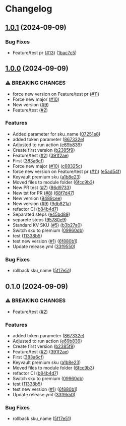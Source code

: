 # Changelog

## [1.0.1](https://github.com/yvesfso/sbx-terraform-module/compare/v1.0.0...v1.0.1) (2024-09-09)


### Bug Fixes

* Feature/test pr ([#13](https://github.com/yvesfso/sbx-terraform-module/issues/13)) ([1bac7c5](https://github.com/yvesfso/sbx-terraform-module/commit/1bac7c5948141afaedae9c84a4dad052a98ed3ab))

## [1.0.0](https://github.com/yvesfso/sbx-terraform-module/compare/v0.1.0...v1.0.0) (2024-09-09)


### ⚠ BREAKING CHANGES

* force new version on Feature/test pr ([#11](https://github.com/yvesfso/sbx-terraform-module/issues/11))
* Force new major ([#10](https://github.com/yvesfso/sbx-terraform-module/issues/10))
* New version ([#9](https://github.com/yvesfso/sbx-terraform-module/issues/9))
* Feature/test ([#2](https://github.com/yvesfso/sbx-terraform-module/issues/2))

### Features

* Added parameter for sku_name ([07251e8](https://github.com/yvesfso/sbx-terraform-module/commit/07251e8ced8a9facac3f548f1da81e4149599b11))
* added token parameter ([867332e](https://github.com/yvesfso/sbx-terraform-module/commit/867332eb3cd80693fe25a01cd5961447175467ab))
* Adjusted to run action ([e69b839](https://github.com/yvesfso/sbx-terraform-module/commit/e69b839eec8121ed58e21c0c33e17cb78291121f))
* Create first version ([b2385f9](https://github.com/yvesfso/sbx-terraform-module/commit/b2385f9452669950f16198ed7652f42369859540))
* Feature/test ([#2](https://github.com/yvesfso/sbx-terraform-module/issues/2)) ([391f2ae](https://github.com/yvesfso/sbx-terraform-module/commit/391f2aeea15c6a6b2dc6cb8e2ce06c5df0a38ff8))
* First ([383a6cf](https://github.com/yvesfso/sbx-terraform-module/commit/383a6cf399f80d9c90c6d09469125d801c69c9b5))
* Force new major ([#10](https://github.com/yvesfso/sbx-terraform-module/issues/10)) ([c68325c](https://github.com/yvesfso/sbx-terraform-module/commit/c68325c9835c7c5bf58d323f4929db53ed3c28e7))
* force new version on Feature/test pr ([#11](https://github.com/yvesfso/sbx-terraform-module/issues/11)) ([e5ad54f](https://github.com/yvesfso/sbx-terraform-module/commit/e5ad54fcabd845c462dba2bccbb4354a417b97ad))
* Keyvault premium sku ([a1b8e23](https://github.com/yvesfso/sbx-terraform-module/commit/a1b8e236c8d9f92367634987353427b091b260d5))
* Moved files to module folder ([6fcc9b3](https://github.com/yvesfso/sbx-terraform-module/commit/6fcc9b3459bd3f4891d5c1c7245c44d829150645))
* New PR test ([#7](https://github.com/yvesfso/sbx-terraform-module/issues/7)) ([86d9733](https://github.com/yvesfso/sbx-terraform-module/commit/86d973344b56fbf479ba43e704874ebc5931401f))
* New tst for PR ([#8](https://github.com/yvesfso/sbx-terraform-module/issues/8)) ([68f7d47](https://github.com/yvesfso/sbx-terraform-module/commit/68f7d47b764d97a832dfc16e364fb4f4c8957d8c))
* New version ([9489cee](https://github.com/yvesfso/sbx-terraform-module/commit/9489ceeab3431a865fb4f113da5facdb4fc29161))
* New version ([#9](https://github.com/yvesfso/sbx-terraform-module/issues/9)) ([9db821a](https://github.com/yvesfso/sbx-terraform-module/commit/9db821abca1f0ab5080384e68f30ef38b80dd309))
* refactor CI ([b84b4d7](https://github.com/yvesfso/sbx-terraform-module/commit/b84b4d7e62f586f3657e951f9fe91fd893feb5c7))
* Separated steps ([e45bd89](https://github.com/yvesfso/sbx-terraform-module/commit/e45bd895466540900bf220a8cf8fb3e0075ab239))
* separete steps ([95780e9](https://github.com/yvesfso/sbx-terraform-module/commit/95780e9d1b11ad718389e018314612e65c2ac795))
* Standard KV SKU ([#5](https://github.com/yvesfso/sbx-terraform-module/issues/5)) ([b3b27a0](https://github.com/yvesfso/sbx-terraform-module/commit/b3b27a0489aa2c5ffe1bf1a3caed16a0d04accab))
* Switch sku to premium ([09960db](https://github.com/yvesfso/sbx-terraform-module/commit/09960dbda915cd0b2b2640d8506e44897cc16d14))
* test ([11338b5](https://github.com/yvesfso/sbx-terraform-module/commit/11338b55d98dbf38f65fd57bf443891c974bc1e9))
* test new version ([#1](https://github.com/yvesfso/sbx-terraform-module/issues/1)) ([6f880b1](https://github.com/yvesfso/sbx-terraform-module/commit/6f880b164aac29449ec4153871dbc0ecab78e1a1))
* Update release.yml ([33f9550](https://github.com/yvesfso/sbx-terraform-module/commit/33f95504c95f02ecb5a2e2f141d092f4ccf9f426))


### Bug Fixes

* rollback sku_name ([5f17e51](https://github.com/yvesfso/sbx-terraform-module/commit/5f17e51b03c0c72f51a2285d2374ca362e9d7070))

## 0.1.0 (2024-09-09)


### ⚠ BREAKING CHANGES

* Feature/test ([#2](https://github.com/yvesfso/sbx-terraform-module/issues/2))

### Features

* added token parameter ([867332e](https://github.com/yvesfso/sbx-terraform-module/commit/867332eb3cd80693fe25a01cd5961447175467ab))
* Adjusted to run action ([e69b839](https://github.com/yvesfso/sbx-terraform-module/commit/e69b839eec8121ed58e21c0c33e17cb78291121f))
* Create first version ([b2385f9](https://github.com/yvesfso/sbx-terraform-module/commit/b2385f9452669950f16198ed7652f42369859540))
* Feature/test ([#2](https://github.com/yvesfso/sbx-terraform-module/issues/2)) ([391f2ae](https://github.com/yvesfso/sbx-terraform-module/commit/391f2aeea15c6a6b2dc6cb8e2ce06c5df0a38ff8))
* First ([383a6cf](https://github.com/yvesfso/sbx-terraform-module/commit/383a6cf399f80d9c90c6d09469125d801c69c9b5))
* Keyvault premium sku ([a1b8e23](https://github.com/yvesfso/sbx-terraform-module/commit/a1b8e236c8d9f92367634987353427b091b260d5))
* Moved files to module folder ([6fcc9b3](https://github.com/yvesfso/sbx-terraform-module/commit/6fcc9b3459bd3f4891d5c1c7245c44d829150645))
* refactor CI ([b84b4d7](https://github.com/yvesfso/sbx-terraform-module/commit/b84b4d7e62f586f3657e951f9fe91fd893feb5c7))
* Switch sku to premium ([09960db](https://github.com/yvesfso/sbx-terraform-module/commit/09960dbda915cd0b2b2640d8506e44897cc16d14))
* test ([11338b5](https://github.com/yvesfso/sbx-terraform-module/commit/11338b55d98dbf38f65fd57bf443891c974bc1e9))
* test new version ([#1](https://github.com/yvesfso/sbx-terraform-module/issues/1)) ([6f880b1](https://github.com/yvesfso/sbx-terraform-module/commit/6f880b164aac29449ec4153871dbc0ecab78e1a1))
* Update release.yml ([33f9550](https://github.com/yvesfso/sbx-terraform-module/commit/33f95504c95f02ecb5a2e2f141d092f4ccf9f426))


### Bug Fixes

* rollback sku_name ([5f17e51](https://github.com/yvesfso/sbx-terraform-module/commit/5f17e51b03c0c72f51a2285d2374ca362e9d7070))
